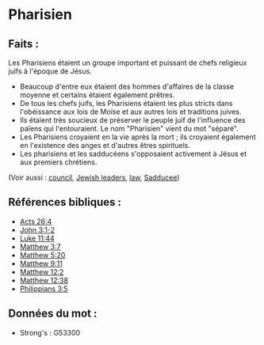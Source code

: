 # Pharisien

## Faits :

Les Pharisiens étaient un groupe important et puissant de chefs religieux juifs à l'époque de Jésus.

* Beaucoup d'entre eux étaient des hommes d'affaires de la classe moyenne et certains étaient également prêtres.
* De tous les chefs juifs, les Pharisiens étaient les plus stricts dans l'obéissance aux lois de Moïse et aux autres lois et traditions juives.
* Ils étaient très soucieux de préserver le peuple juif de l'influence des païens qui l'entouraient. Le nom "Pharisien" vient du mot "séparé".
* Les Pharisiens croyaient en la vie après la mort ; ils croyaient également en l'existence des anges et d'autres êtres spirituels.
* Les pharisiens et les sadducéens s'opposaient activement à Jésus et aux premiers chrétiens.

(Voir aussi : [council](../other/council.md), [Jewish leaders](../other/jewishleaders.md), [law](../kt/lawofmoses.md), [Sadducee](../kt/sadducee.md))

## Références bibliques :

* [Acts 26:4](rc://en/tn/help/act/26/04)
* [John 3:1-2](rc://en/tn/help/jhn/03/01)
* [Luke 11:44](rc://en/tn/help/luk/11/44)
* [Matthew 3:7](rc://en/tn/help/mat/03/07)
* [Matthew 5:20](rc://en/tn/help/mat/05/20)
* [Matthew 9:11](rc://en/tn/help/mat/09/11)
* [Matthew 12:2](rc://en/tn/help/mat/12/02)
* [Matthew 12:38](rc://en/tn/help/mat/12/38)
* [Philippians 3:5](rc://en/tn/help/php/03/05)

## Données du mot :

* Strong's : G53300
